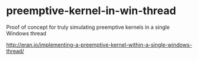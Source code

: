 # preemptive-kernel-in-win-thread
Proof of concept for truly simulating preemptive kernels in a single Windows thread

http://eran.io/implementing-a-preemptive-kernel-within-a-single-windows-thread/
